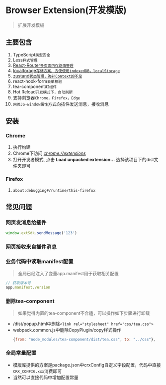 # Browser Extension(开发模版)

> 扩展开发模板

## 主要包含

1. TypeScript`类型安全`
2. Less`样式管理`
3. [React-Router`多页面内存路由管理`](https://reactrouter.com/docs/en/v6)
4. [localforage`存储方案，方便使用indexedDB，localStorage`](https://github.com/localForage/localForage/tree/711d5891dfc699705f086c2bec4c68d6c363c8ff)
5. [zustand`状态管理，弥补Context的不足`](https://github.com/pmndrs/zustand)
6. react-hook-form`表单校验`
7. tea-component`UI组件`
8. Hot Reload`开发模式下，自动刷新`
9. 支持浏览器`Chrome，Firefox，Edge`
10. `网页JS-window属性`方式向插件发送消息，接收消息

## 安装

### Chrome

1. 执行构建
2. Chrome下访问 [_chrome://extensions_](chrome://extensions)
3. 打开开发者模式, 点击 **Load unpacked extension...** 选择该项目下的dist文件夹即可

### Firefox

1. `about:debugging#/runtime/this-firefox`

## 常见问题

### 网页发消息给插件

```javascript
window.extSdk.sendMessage('123')
```

### 网页接收来自插件消息

### 业务代码中读取manifest配置

> 全局已经注入了变量app.manifest用于获取相关配置

```javascript
// 获取版本号
app.manifest.version

```

### 删除tea-component

> 如果觉得内置的tea-component不合适，可以操作如下步骤进行卸载

- /dist/popup.html中删除`<link rel="stylesheet" href="css/tea.css">`
- webpack.common.js中删除CopyPlugin/copy样式操作
  ```javascript
  {from: "node_modules/tea-component/dist/tea.css", to: "../css"},
  ```

### 全局常量配置

- 模版库提供的方案是package.json中crxConfig自定义字段配置，代码中直接`CRX_CONFIG.xxx`消费即可
- 当然可以直接代码中增加配置常量
